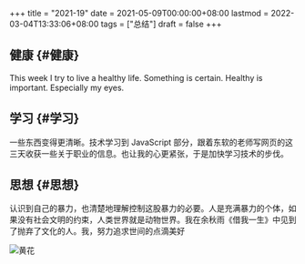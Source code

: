 +++
title = "2021-19"
date = 2021-05-09T00:00:00+08:00
lastmod = 2022-03-04T13:33:06+08:00
tags = ["总结"]
draft = false
+++

## 健康 {#健康}

This week I try to live a healthy life. Something is certain. Healthy is
important. Especially my eyes.

## 学习 {#学习}

一些东西变得更清晰。技术学习到 JavaScript
部分，跟着东软的老师写网页的这三天收获一些关于职业的信息。也让我的心更紧张，于是加快学习技术的步伐。

## 思想 {#思想}

认识到自己的暴力，也清楚地理解控制这股暴力的必要。人是充满暴力的个体，如果没有社会文明的约束，人类世界就是动物世界。我在余秋雨《借我一生》中见到了抛弃了文化的人。我，努力追求世间的点滴美好

![](https://images.yidajiabei.xyz/yellow-flower.jpg '黄花')
